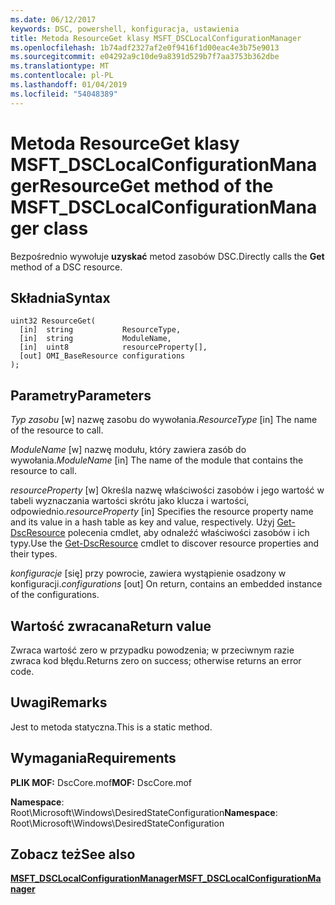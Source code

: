 ```yaml
---
ms.date: 06/12/2017
keywords: DSC, powershell, konfiguracja, ustawienia
title: Metoda ResourceGet klasy MSFT_DSCLocalConfigurationManager
ms.openlocfilehash: 1b74adf2327af2e0f9416f1d00eac4e3b75e9013
ms.sourcegitcommit: e04292a9c10de9a8391d529b7f7aa3753b362dbe
ms.translationtype: MT
ms.contentlocale: pl-PL
ms.lasthandoff: 01/04/2019
ms.locfileid: "54048389"
---
```

# <a name="resourceget-method-of-the-msftdsclocalconfigurationmanager-class"></a><span data-ttu-id="ae647-103">Metoda ResourceGet klasy MSFT_DSCLocalConfigurationManager</span><span class="sxs-lookup"><span data-stu-id="ae647-103">ResourceGet method of the MSFT_DSCLocalConfigurationManager class</span></span>

<span data-ttu-id="ae647-104">Bezpośrednio wywołuje **uzyskać** metod zasobów DSC.</span><span class="sxs-lookup"><span data-stu-id="ae647-104">Directly calls the **Get** method of a DSC resource.</span></span>

## <a name="syntax"></a><span data-ttu-id="ae647-105">Składnia</span><span class="sxs-lookup"><span data-stu-id="ae647-105">Syntax</span></span>

```mof
uint32 ResourceGet(
  [in]  string           ResourceType,
  [in]  string           ModuleName,
  [in]  uint8            resourceProperty[],
  [out] OMI_BaseResource configurations
);
```

## <a name="parameters"></a><span data-ttu-id="ae647-106">Parametry</span><span class="sxs-lookup"><span data-stu-id="ae647-106">Parameters</span></span>

<span data-ttu-id="ae647-107">*Typ zasobu* \[w\] nazwę zasobu do wywołania.</span><span class="sxs-lookup"><span data-stu-id="ae647-107">*ResourceType* \[in\] The name of the resource to call.</span></span>

<span data-ttu-id="ae647-108">*ModuleName* \[w\] nazwę modułu, który zawiera zasób do wywołania.</span><span class="sxs-lookup"><span data-stu-id="ae647-108">*ModuleName* \[in\] The name of the module that contains the resource to call.</span></span>

<span data-ttu-id="ae647-109">*resourceProperty* \[w\] Określa nazwę właściwości zasobów i jego wartość w tabeli wyznaczania wartości skrótu jako klucza i wartości, odpowiednio.</span><span class="sxs-lookup"><span data-stu-id="ae647-109">*resourceProperty* \[in\] Specifies the resource property name and its value in a hash table as key and value, respectively.</span></span> <span data-ttu-id="ae647-110">Użyj [Get-DscResource](/powershell/module/PSDesiredStateConfiguration/Get-DscResource) polecenia cmdlet, aby odnaleźć właściwości zasobów i ich typy.</span><span class="sxs-lookup"><span data-stu-id="ae647-110">Use the [Get-DscResource](/powershell/module/PSDesiredStateConfiguration/Get-DscResource) cmdlet to discover resource properties and their types.</span></span>

<span data-ttu-id="ae647-111">*konfiguracje* \[się\] przy powrocie, zawiera wystąpienie osadzony w konfiguracji.</span><span class="sxs-lookup"><span data-stu-id="ae647-111">*configurations* \[out\] On return, contains an embedded instance of the configurations.</span></span>

## <a name="return-value"></a><span data-ttu-id="ae647-112">Wartość zwracana</span><span class="sxs-lookup"><span data-stu-id="ae647-112">Return value</span></span>

<span data-ttu-id="ae647-113">Zwraca wartość zero w przypadku powodzenia; w przeciwnym razie zwraca kod błędu.</span><span class="sxs-lookup"><span data-stu-id="ae647-113">Returns zero on success; otherwise returns an error code.</span></span>

## <a name="remarks"></a><span data-ttu-id="ae647-114">Uwagi</span><span class="sxs-lookup"><span data-stu-id="ae647-114">Remarks</span></span>

<span data-ttu-id="ae647-115">Jest to metoda statyczna.</span><span class="sxs-lookup"><span data-stu-id="ae647-115">This is a static method.</span></span>

## <a name="requirements"></a><span data-ttu-id="ae647-116">Wymagania</span><span class="sxs-lookup"><span data-stu-id="ae647-116">Requirements</span></span>

<span data-ttu-id="ae647-117">**PLIK MOF:** DscCore.mof</span><span class="sxs-lookup"><span data-stu-id="ae647-117">**MOF:** DscCore.mof</span></span>

<span data-ttu-id="ae647-118">**Namespace**: Root\Microsoft\Windows\DesiredStateConfiguration</span><span class="sxs-lookup"><span data-stu-id="ae647-118">**Namespace**: Root\Microsoft\Windows\DesiredStateConfiguration</span></span>

## <a name="see-also"></a><span data-ttu-id="ae647-119">Zobacz też</span><span class="sxs-lookup"><span data-stu-id="ae647-119">See also</span></span>

[<span data-ttu-id="ae647-120">**MSFT_DSCLocalConfigurationManager**</span><span class="sxs-lookup"><span data-stu-id="ae647-120">**MSFT_DSCLocalConfigurationManager**</span></span>](msft-dsclocalconfigurationmanager.md)
